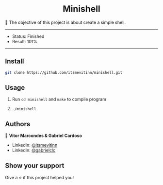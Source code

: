 <h1 align="center">Minishell</h1>
<p> 🐚 The objective of this project is about create a simple shell.</p>

---

- Status: Finished
- Result: 101%

---

## Install

```sh
git clone https://github.com/itsmevitinn/minishell.git
```

## Usage

1. Run `cd minishell` and `make` to compile program

2. `./minishell`

## Authors

👤 **Vitor Marcondes & Gabriel Cardoso**

- LinkedIn: [@itsmevitinn](https://www.linkedin.com/in/itsmevitinn/)
- LinkedIn: [@gabrielclc](https://www.linkedin.com/in/gabrielclc/)

## Show your support

Give a ⭐️ if this project helped you!
